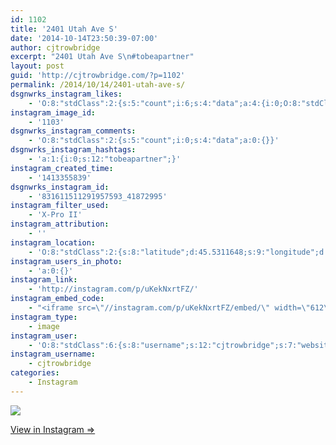 ```yaml
---
id: 1102
title: '2401 Utah Ave S'
date: '2014-10-14T23:50:39-07:00'
author: cjtrowbridge
excerpt: "2401 Utah Ave S\n#tobeapartner"
layout: post
guid: 'http://cjtrowbridge.com/?p=1102'
permalink: /2014/10/14/2401-utah-ave-s/
dsgnwrks_instagram_likes:
    - 'O:8:"stdClass":2:{s:5:"count";i:6;s:4:"data";a:4:{i:0;O:8:"stdClass":4:{s:8:"username";s:13:"brittanycrary";s:15:"profile_picture";s:105:"https://igcdn-photos-a-a.akamaihd.net/hphotos-ak-xfa1/t51.2885-19/10952573_388233004681880_56363423_a.jpg";s:2:"id";s:8:"17293273";s:9:"full_name";s:14:"Brittany Crary";}i:1;O:8:"stdClass":4:{s:8:"username";s:9:"aquamatey";s:15:"profile_picture";s:107:"https://igcdn-photos-b-a.akamaihd.net/hphotos-ak-xpa1/t51.2885-19/1168924_1545277322374505_1429730127_a.jpg";s:2:"id";s:9:"178804699";s:9:"full_name";s:11:"Andrew Mote";}i:2;O:8:"stdClass":4:{s:8:"username";s:16:"chris_valentinee";s:15:"profile_picture";s:106:"https://igcdn-photos-c-a.akamaihd.net/hphotos-ak-xaf1/t51.2885-19/10948624_413728188795594_360083188_a.jpg";s:2:"id";s:8:"48711966";s:9:"full_name";s:30:"Christopher Mauvais Valentinee";}i:3;O:8:"stdClass":4:{s:8:"username";s:8:"cesarosp";s:15:"profile_picture";s:107:"https://igcdn-photos-f-a.akamaihd.net/hphotos-ak-xaf1/t51.2885-19/10560942_304167339756917_2000406505_a.jpg";s:2:"id";s:8:"39140135";s:9:"full_name";s:17:"César Solórzano";}}}'
instagram_image_id:
    - '1103'
dsgnwrks_instagram_comments:
    - 'O:8:"stdClass":2:{s:5:"count";i:0;s:4:"data";a:0:{}}'
dsgnwrks_instagram_hashtags:
    - 'a:1:{i:0;s:12:"tobeapartner";}'
instagram_created_time:
    - '1413355839'
dsgnwrks_instagram_id:
    - '831611511291957593_41872995'
instagram_filter_used:
    - 'X-Pro II'
instagram_attribution:
    - ''
instagram_location:
    - 'O:8:"stdClass":2:{s:8:"latitude";d:45.5311648;s:9:"longitude";d:-122.5802925;}'
instagram_users_in_photo:
    - 'a:0:{}'
instagram_link:
    - 'http://instagram.com/p/uKekNxrtFZ/'
instagram_embed_code:
    - "<iframe src=\"//instagram.com/p/uKekNxrtFZ/embed/\" width=\"612\" height=\"710\" frameborder=\"0\" scrolling=\"no\" allowtransparency=\"true\"></iframe>\n"
instagram_type:
    - image
instagram_user:
    - 'O:8:"stdClass":6:{s:8:"username";s:12:"cjtrowbridge";s:7:"website";s:0:"";s:15:"profile_picture";s:103:"https://igcdn-photos-f-a.akamaihd.net/hphotos-ak-xpa1/t51.2885-19/925559_452430704897917_67836701_a.jpg";s:9:"full_name";s:13:"CJ Trowbridge";s:3:"bio";s:0:"";s:2:"id";s:8:"41872995";}'
instagram_username:
    - cjtrowbridge
categories:
    - Instagram
---
```


[![](http://blog.cjtrowbridge.com/wp-content/uploads/2014/10/10732005_568291769964199_973772766_n2.jpg)](http://instagram.com/p/uKekNxrtFZ/)

[View in Instagram ⇒](http://instagram.com/p/uKekNxrtFZ/)